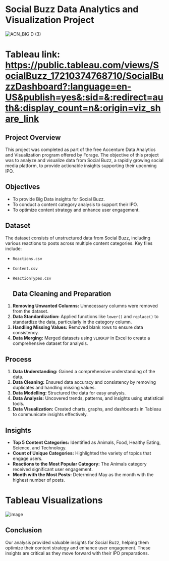# Social Buzz Data Analytics and Visualization Project
![ACN_BIG D (3)](https://github.com/user-attachments/assets/b2d99a32-c8bb-4b75-a619-d59a74d92920)

# Tableau link: https://public.tableau.com/views/SocialBuzz_17210374768710/SocialBuzzDashboard?:language=en-US&publish=yes&:sid=&:redirect=auth&:display_count=n&:origin=viz_share_link

## Project Overview
This project was completed as part of the free Accenture Data Analytics and Visualization program offered by Forage. The objective of this project was to analyze and visualize data from Social Buzz, a rapidly growing social media platform, to provide actionable insights supporting their upcoming IPO.

## Objectives
- To provide Big Data insights for Social Buzz.
- To conduct a content category analysis to support their IPO.
- To optimize content strategy and enhance user engagement.

## Dataset
The dataset consists of unstructured data from Social Buzz, including various reactions to posts across multiple content categories. Key files include:
- `Reactions.csv`
- `Content.csv`
- `ReactionTypes.csv`

  ## Data Cleaning and Preparation
1. **Removing Unwanted Columns:** Unnecessary columns were removed from the dataset.
2. **Data Standardization:** Applied functions like `lower()` and `replace()` to standardize the data, particularly in the category column.
3. **Handling Missing Values:** Removed blank rows to ensure data consistency.
4. **Data Merging:** Merged datasets using `VLOOKUP` in Excel to create a comprehensive dataset for analysis.

## Process
1. **Data Understanding:** Gained a comprehensive understanding of the data.
2. **Data Cleaning:** Ensured data accuracy and consistency by removing duplicates and handling missing values.
3. **Data Modelling:** Structured the data for easy analysis.
4. **Data Analysis:** Uncovered trends, patterns, and insights using statistical tools.
5. **Data Visualization:** Created charts, graphs, and dashboards in Tableau to communicate insights effectively.

## Insights
- **Top 5 Content Categories:** Identified as Animals, Food, Healthy Eating, Science, and Technology.
- **Count of Unique Categories:** Highlighted the variety of topics that engage users.
- **Reactions to the Most Popular Category:** The Animals category received significant user engagement.
- **Month with the Most Posts:** Determined May as the month with the highest number of posts.
# Tableau Visualizations
![image](https://github.com/user-attachments/assets/9b40d775-d7ff-4ea5-9e0e-234cf07c4f18)

## Conclusion
Our analysis provided valuable insights for Social Buzz, helping them optimize their content strategy and enhance user engagement. These insights are critical as they move forward with their IPO preparations.



